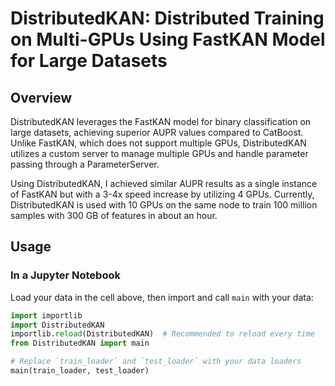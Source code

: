 # DistributedKAN: Distributed Training on Multi-GPUs Using FastKAN Model for Large Datasets

## Overview
DistributedKAN leverages the FastKAN model for binary classification on large datasets, achieving superior AUPR values compared to CatBoost. Unlike FastKAN, which does not support multiple GPUs, DistributedKAN utilizes a custom server to manage multiple GPUs and handle parameter passing through a ParameterServer.

Using DistributedKAN, I achieved similar AUPR results as a single instance of FastKAN but with a 3-4x speed increase by utilizing 4 GPUs. Currently, DistributedKAN is used with 10 GPUs on the same node to train 100 million samples with 300 GB of features in about an hour.

## Usage

### In a Jupyter Notebook
Load your data in the cell above, then import and call `main` with your data:

```python
import importlib
import DistributedKAN
importlib.reload(DistributedKAN)  # Recommended to reload every time
from DistributedKAN import main

# Replace `train_loader` and `test_loader` with your data loaders
main(train_loader, test_loader)

